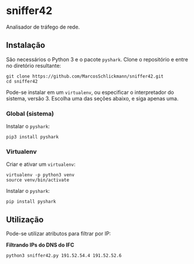 # sniffer42

Analisador de tráfego de rede.

## Instalação

São necessários o Python 3 e o pacote ```pyshark```.
Clone o repositório e entre no diretório resultante:

~~~
git clone https://github.com/MarcosSchlickmann/sniffer42.git
cd sniffer42
~~~

Pode-se instalar em um ```virtualenv```, ou especificar o interpretador do sistema, versão 3.
Escolha uma das seções abaixo, e siga apenas uma.

### Global (sistema)

Instalar o ```pyshark```:

~~~
pip3 install pyshark
~~~


### Virtualenv

Criar e ativar um ```virtualenv```:

~~~
virtualenv -p python3 venv 
source venv/bin/activate
~~~


Instalar o ```pyshark```:

~~~
pip install pyshark
~~~

## Utilização

Pode-se utilizar atributos para filtrar por IP:

**Filtrando IPs do DNS do IFC**

~~~
python3 sniffer42.py 191.52.54.4 191.52.52.6
~~~
